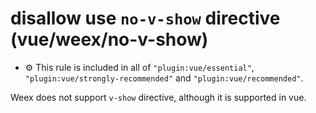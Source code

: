 # disallow use `no-v-show` directive (vue/weex/no-v-show)

- :gear: This rule is included in all of `"plugin:vue/essential"`, `"plugin:vue/strongly-recommended"` and `"plugin:vue/recommended"`.

Weex does not support `v-show` directive, although it is supported in vue.